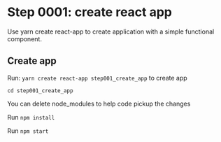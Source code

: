 # Step 0001: create react app

Use yarn create react-app to create application with a simple functional component.

## Create app

Run: `yarn create react-app step001_create_app` to create app

`cd step001_create_app`

You can delete node_modules to help code pickup the changes

Run `npm install`

Run `npm start`
